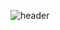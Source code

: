 ![header](https://capsule-render.vercel.app/api?type=waving&desc=2024%20-%201%20-%20Game%201%20team&text=CAT%20TOWN&animation=fadeIn&fontsize=30&color=gradient&customColorList=1,2,3&height=200&fontColor=ffffff&fontAlign=75&fontAlign=75&fontAlignY=50&descAlign=83.5&descAlignY=25)
